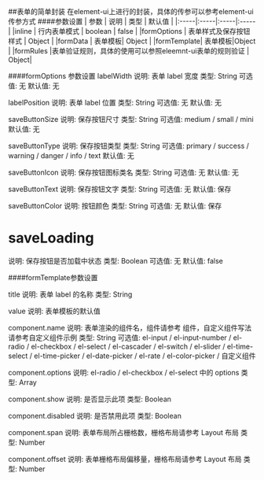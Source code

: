 ##表单的简单封装
在element-ui上进行的封装，具体的传参可以参考element-ui传参方式
####参数设置
| 参数 | 说明 | 类型 | 默认值 |
|:-----|:-----|:-----|:-----|
|inline | 行内表单模式 | boolean | false |
|formOptions | 表单样式及保存按钮样式 |  Object   |
|formData | 表单模板| Object |
|formTemplate| 表单模板|Object |
|formRules |表单验证规则，具体的使用可以参照eleemnt-ui表单的规则验证 | Object|

####formOptions 参数设置
labelWidth
说明: 表单 label 宽度
类型: String
可选值: 无
默认值: 无

 labelPosition
说明: 表单 label 位置
类型: String
可选值: 无
默认值: 无

 saveButtonSize
说明: 保存按钮尺寸
类型: String
可选值: medium / small / mini
默认值: 无

 saveButtonType
说明: 保存按钮类型
类型: String
可选值: primary / success / warning / danger / info / text
默认值: 无

 saveButtonIcon
说明: 保存按钮图标类名
类型: String
可选值: 无
默认值: 无

 saveButtonText
说明: 保存按钮文字
类型: String
可选值: 无
默认值: 保存

 saveButtonColor
说明: 按钮颜色
类型: String
可选值: 无
默认值: 保存

# saveLoading
说明: 保存按钮是否加载中状态
类型: Boolean
可选值: 无
默认值: false



####formTemplate参数设置

title
说明: 表单 label 的名称
类型: String

value
说明: 表单模板的默认值

component.name
说明: 表单渲染的组件名，组件请参考 组件，自定义组件写法请参考自定义组件示例
类型: String
可选值: el-input / el-input-number / el-radio / el-checkbox / el-select / el-cascader / el-switch / el-slider / el-time-select / el-time-picker / el-date-picker / el-rate / el-color-picker / 自定义组件
            
component.options
说明: el-radio / el-checkbox / el-select 中的 options
类型: Array

component.show
说明: 是否显示此项
类型: Boolean

component.disabled
说明: 是否禁用此项
类型: Boolean

component.span
说明: 表单布局所占栅格数，栅格布局请参考 Layout 布局
类型: Number


component.offset
说明: 表单栅格布局偏移量，栅格布局请参考 Layout 布局
类型: Number
